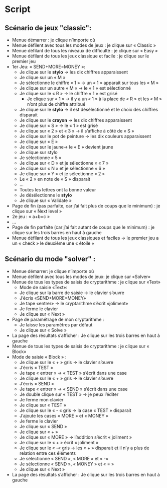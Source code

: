 
# Script

## Scénario de jeux "classic":

- Menue démarrer : je clique n’importe où
- Menue défilent avec tous les modes de jeux : je clique sur « Classic »
- Menue défilant de tous les niveaux de difficulté : je clique sur « Easy »
- Menue défilant de tous les jeux classique et facile : je clique sur le premier jeu
- 1er Jeu: « SEND+MORE=MONEY »: 
  - Je clique sur le **stylo** -> les dix chiffres apparaissent
  - Je clique sur un « M »
  - Je sélectionne le chiffre « 1 » -> un « 1 » apparait sur tous les « M »
  - Je clique sur un autre « M » -> le « 1 » est sélectionné
  - Je clique sur le « R » -> le chiffre « 1 » est grisé  
    - Je clique sur « 1 » -> il y a un « 1 » à la place de « R » et les « M » n’ont plus de chiffre attribué
  - Je clique sur le **stylo** -> il est désélectionné et le choix des chiffres disparait
  - Je clique sur le **crayon** -> les dix chiffres apparaissent
  - Je clique sur « S » -> le « 1 » est grisé
  - Je clique sur « 2 » et « 3 » -> il s’affiche à côté de « S »
  - Je clique sur le pot de peinture -> les dix couleurs apparaissent
  - Je clique sur « E »
  - Je clique sur le jaune-> le « E » devient jaune
  - Je clique sur stylo
  - Je sélectionne « 5 »
  - Je clique sur « D » et je sélectionne « « 7 »
  - Je clique sur « N » et je sélectionne « 6 »
  - Je clique sur « Y » et je sélectionne « 2 »
  - Le « 2 » en note de « S » disparait
  - …
  - Toutes les lettres ont la bonne valeur
  - Je désélectionne le **stylo**
  - Je clique sur « Validate » 
- Page de fin (pas parfaite, car j’ai fait plus de coups que le minimum) : je clique sur « Next level »
- 2e jeu : « a+b=c »
- …
- Page de fin parfaite (car j’ai fait autant de coups que le minimum) : je clique sur les trois barres en haut à gauche
- Menue défilant de tous les jeux classiques et faciles -> le premier jeu a un « check » le deuxième une « étoile »


## Scénario du mode "solver" :
- Menue démarrer: je clique n’importe où
- Menue défilent avec tous les modes de jeux: je clique sur «Solver»
- Menue de tous les types de saisis de cryptarithme : je clique sur «Text»
  - Mode de saisie «Text»:
  - Je clique sur la barre de saisie -> le clavier s’ouvre
  - J’écris «SEND+MORE=MONEY»
  - Je tape «entrer» -> le cryptarithme s’écrit «joliment»
  - Je ferme le clavier
  - Je clique sur « Next »
- Page de paramétrage de mon cryptarithme :
  - Je laisse les paramètres par défaut
  - Je clique sur « Solve »
- La page des résultats s’afficher : Je clique sur les trois barres en haut à gauche
- Menue de tous les types de saisis de cryptarithme : je clique sur « Block»
- Mode de saisie « Block » :
  - Je clique sur le « + » gris -> le clavier s’ouvre
  - J’écris « TEST »
  - Je tape « entrer » -> « TEST » s’écrit dans une case
  - Je clique sur le « + » gris -> le clavier s’ouvre
  - J’écris « SEND »
  - Je tape « entrer » -> « SEND » s’écrit dans une case
  - Je double clique sur « TEST » -> je peux l’éditer
  - Je ferme mon clavier
  - Je clique sur « TEST »
  - Je clique sur le « - « gris -> la case « TEST » disparait
  - J’ajoute les cases « MORE » et « MONEY »
  - Je ferme le clavier
  - Je clique sur « SEND »
  - Je clique sur « + »
  - Je clique sur « MORE » -> l’addition s’écrit « joliment »
  - Je clique sur le « + » écrit « joliment »
  - Je clique sur le « -«  gris -> les « + » disparait et il n’y a plus de relation entre ces éléments
  - Je sélectionne « SEND », « MORE » et « -«
  - Je sélectionne « SEND », « MONEY » et « = »
  - Je clique sur « Next »
- La page des résultats s’afficher : Je clique sur les trois barres en haut à gauche 

